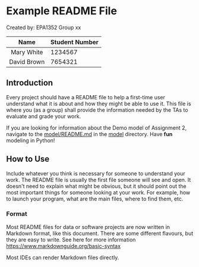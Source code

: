 # Example README File

Created by: EPA1352 Group xx 

| Name    | Student Number |
|:-------:|:--------|
| Mary White  | 1234567 | 
| David Brown | 7654321 |


## Introduction

Every project should have a README file to help a first-time user understand what it is about and how they might be able to use it. This file is where you (as a group) shall provide the information needed by the TAs to evaluate and grade your work. 

If you are looking for information about the Demo model of Assignment 2, navigate to the [model/README.md](model/README.md) in the [model](model) directory. Have **fun** modeling in Python! 

## How to Use

Include whatever you think is necessary for someone to understand your work. The README file is usually the first file someone will see and open. It doesn't need to explain what might be obvious, but it should point out the most important things for someone looking at your work. For example, how to launch your program, what are the main files, where to find them, etc. 

### Format

Most README files for data or software projects are now written in Markdown format, like this document. There are some different flavours, but they are easy to write. See here for more information https://www.markdownguide.org/basic-syntax 

Most IDEs can render Markdown files directly. 
